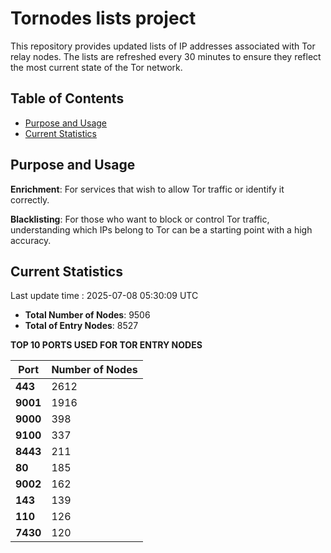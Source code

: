 # Tornodes lists project

This repository provides updated lists of IP addresses associated with Tor relay nodes. The lists are refreshed every 30 minutes to ensure they reflect the most current state of the Tor network.

## Table of Contents

- [Purpose and Usage](#purpose-and-usage)
- [Current Statistics](#current-statistics)


## Purpose and Usage

**Enrichment**: For services that wish to allow Tor traffic or identify it correctly.

**Blacklisting**: For those who want to block or control Tor traffic, understanding which IPs belong to Tor can be a starting point with a high accuracy.

## Current Statistics

Last update time : 2025-07-08 05:30:09 UTC

- **Total Number of Nodes**: 9506
- **Total of Entry Nodes**: 8527

**TOP 10 PORTS USED FOR TOR ENTRY NODES**

| **Port** | **Number of Nodes** |
|------|-----------------|
| **443**   | 2612  |
| **9001**   | 1916  |
| **9000**   | 398  |
| **9100**   | 337  |
| **8443**   | 211  |
| **80**   | 185  |
| **9002**   | 162  |
| **143**   | 139  |
| **110**   | 126  |
| **7430**   | 120  |

